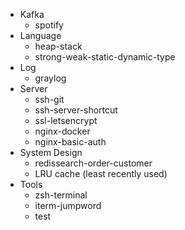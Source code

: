- Kafka
	- spotify
- Language
	- heap-stack
	- strong-weak-static-dynamic-type
- Log
	- graylog
- Server
	- ssh-git
	- ssh-server-shortcut
	- ssl-letsencrypt
	- nginx-docker
	- nginx-basic-auth
- System Design
	- redissearch-order-customer
	- LRU cache (least recently used) 
- Tools
	- zsh-terminal
	- iterm-jumpword
	- test
